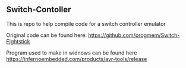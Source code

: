 ## Switch-Contoller
This is repo to help compile code for a switch controller emulator

Original code can be found here: https://github.com/progmem/Switch-Fightstick

Program used to make in widnows can be found here https://infernoembedded.com/products/avr-tools/release
